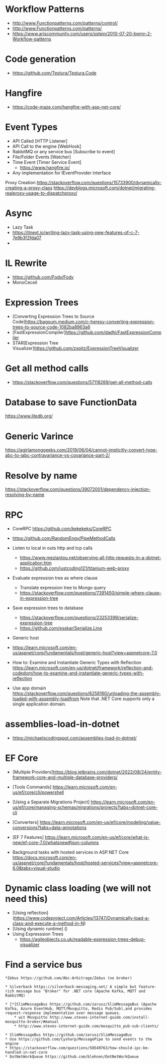 
# Workflow Patterns
* http://www.Functionpatterns.com/patterns/control/
* http://www.Functionpatterns.com/patterns/
* https://www.ariscommunity.com/users/sstein/2010-07-20-bpmn-2-Workflow-patterns





# Code generation
* https://github.com/Testura/Testura.Code



# Hangfire
* https://code-maze.com/hangfire-with-asp-net-core/

# Event Types
* API Called [HTTP Listener]
* API Call to the engine [WebHook]
* RabbitMQ or any service bus [Subscribe to event]
* File/Folder Events [Watcher]
* Time Event [Timer Service Event]
	* https://www.hangfire.io/
* Any implementation for IEventProvider interface



Proxy Creation
https://stackoverflow.com/questions/15733900/dynamically-creating-a-proxy-class
https://devblogs.microsoft.com/dotnet/migrating-realproxy-usage-to-dispatchproxy/

# Async 
* Lazy Task
* https://itnext.io/writing-lazy-task-using-new-features-of-c-7-7e9b3f2fda07
* 

# IL Rewrite 
* https://github.com/Fody/Fody
* MonoCeceil

# Expression Trees
* [Converting Expression Trees to Source Code]https://bagoum.medium.com/c-heresy-converting-expression-trees-to-source-code-1082ba8963a6
* [FastExpressionCompiler]https://github.com/dadhi/FastExpressionCompiler
* STAR[Expression Tree Visualizer]https://github.com/zspitz/ExpressionTreeVisualizer

# Get all method calls
* https://stackoverflow.com/questions/57118269/get-all-method-calls

# Database to save FunctionData
https://www.litedb.org/


# Generic Varince
https://agirlamonggeeks.com/2019/06/04/cannot-implicitly-convert-type-abc-to-iabc-contravariance-vs-covariance-part-2/



# Resolve by name
https://stackoverflow.com/questions/39072001/dependency-injection-resolving-by-name

# RPC
* CoreRPC https://github.com/kekekeks/CoreRPC
* https://github.com/RandomEngy/PipeMethodCalls

* Listen to local in outs http and tcp calls
	* https://www.meziantou.net/observing-all-http-requests-in-a-dotnet-application.htm
	* https://github.com/justcoding121/titanium-web-proxy


* Evaluate expression tree as where clause
	* Translate expression tree to Mongo query
	* https://stackoverflow.com/questions/7391450/simple-where-clause-in-expression-tree
* Save expression trees to database
	* https://stackoverflow.com/questions/23253399/serialize-expression-tree
	* https://github.com/esskar/Serialize.Linq

* Generic host
* https://learn.microsoft.com/en-us/aspnet/core/fundamentals/host/generic-host?view=aspnetcore-7.0

* How to: Examine and Instantiate Generic Types with Reflection
https://learn.microsoft.com/en-us/dotnet/framework/reflection-and-codedom/how-to-examine-and-instantiate-generic-types-with-reflection


* Use app domain
https://stackoverflow.com/questions/6258160/unloading-the-assembly-loaded-with-assembly-loadfrom
Note that .NET Core supports only a single application domain.


# assemblies-load-in-dotnet
* https://michaelscodingspot.com/assemblies-load-in-dotnet/

# EF Core
* [Multiple Providers]https://blog.jetbrains.com/dotnet/2022/08/24/entity-framework-core-and-multiple-database-providers/
* [Tools Commands] https://learn.microsoft.com/en-us/ef/core/cli/powershell
* [Using a Separate Migrations Project] https://learn.microsoft.com/en-us/ef/core/managing-schemas/migrations/projects?tabs=dotnet-core-cli
* [Converters] https://learn.microsoft.com/en-us/ef/core/modeling/value-conversions?tabs=data-annotations
* [EF 7 Features] https://learn.microsoft.com/en-us/ef/core/what-is-new/ef-core-7.0/whatsnew#json-columns




* Background tasks with hosted services in ASP.NET Core
https://docs.microsoft.com/en-us/aspnet/core/fundamentals/host/hosted-services?view=aspnetcore-6.0&tabs=visual-studio
# Dynamic class loading (we will not need this)
* [Using reflection] (https://www.codeproject.com/Articles/13747/Dynamically-load-a-class-and-execute-a-method-in-N)
* [Using dynamic runtime] ()
* Using Expresssion Trees
	* https://agileobjects.co.uk/readable-expression-trees-debug-visualizer

	
# Find a service bus
	*Zebus https://github.com/Abc-Arbitrage/Zebus (no broker)

	* Silverback https://silverback-messaging.net/ A simple but feature-rich message bus "Broker" for .NET core (Apache Kafka, MQTT and RabbitMQ)
	
	* [*]SlimMessageBus https://github.com/zarusz/SlimMessageBus (Apache Kafka, Azure EventHub, MQTT/Mosquitto, Redis Pub/Sub),and provides request-response implementation over message queues.
		* wit Mosquitto http://www.steves-internet-guide.com/install-mosquitto-broker/#manual
		* http://www.steves-internet-guide.com/mosquitto_pub-sub-clients/

	* SlimMessageBus https://github.com/zarusz/SlimMessageBus
	* Use https://github.com/Cysharp/MessagePipe to send events to the engine
	* https://stackoverflow.com/questions/58549763/how-should-ipc-be-handled-in-net-core
	* DotNetWorkQueue https://github.com/blehnen/DotNetWorkQueue
